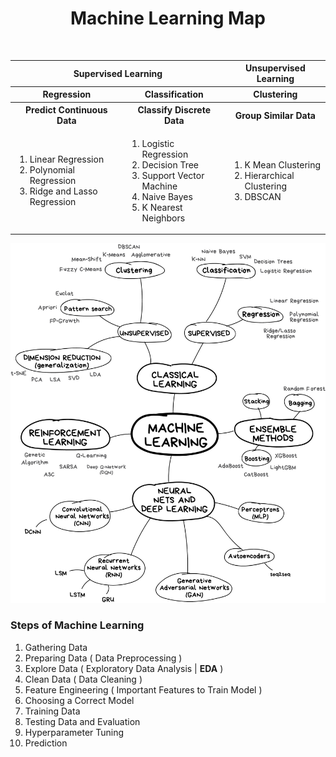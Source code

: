 <h1 align="center">Machine Learning Map</align></h1><br>
  
<table align='center'>
  <tr>
    <th colspan=2>
      Supervised Learning
    </th>
    <th>
      Unsupervised Learning
    </th>
  </tr>
  <tr>   
    <th>
      Regression
    </th>
    <th>
      Classification
    </th>
    <th>
      Clustering
    </th>
  </tr>
  <tr>
    <th>
      Predict Continuous Data
    </th>
    <th>
      Classify Discrete Data
    </th>
    <th>
      Group Similar Data 
    </th>
  </tr>
  <tr>
    <td>
      <ol type="1">
        <li>Linear Regression</li>
        <li>Polynomial Regression</li>
        <li>Ridge and Lasso Regression</li>
      </ol>
    </td>
    <td>
      <ol type="1">
        <li>Logistic Regression</li>
        <li>Decision Tree</li>
        <li>Support Vector Machine</li>
        <li>Naive Bayes</li>
        <li>K Nearest Neighbors</li>
      </ol>
    </td>
    <td>
      <ol type="1">
        <li>K Mean Clustering</li>
        <li>Hierarchical Clustering</li>
        <li>DBSCAN</li>      
      </ol>
    </td>
  </tr>
</table>
 

![Machine Learning Map](Image/MLMap.jpg)

### Steps of Machine Learning
1. Gathering Data
2. Preparing Data ( Data Preprocessing )
3. Explore Data ( Exploratory Data Analysis | **EDA** ) 
4. Clean Data ( Data Cleaning )
5. Feature Engineering ( Important Features to Train Model )
6. Choosing a Correct Model
7. Training Data
8. Testing Data and Evaluation
9. Hyperparameter Tuning
10. Prediction
